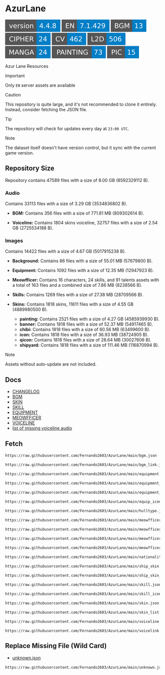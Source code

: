 # AzurLane
![](versions/REPOSITORY.svg)
![](versions/EN.svg)
![](versions/BGM.svg)
![](versions/CIPHER.svg)
![](versions/CV.svg)
![](versions/L2D.svg)
![](versions/MANGA.svg)
![](versions/PAINTING.svg)
![](versions/PIC.svg)

Azur Lane Resources

> [!IMPORTANT]
> Only `EN` server assets are available

> [!CAUTION]
> This repository is quite large, and it's not recommended to clone it entirely. Instead, consider fetching the JSON file.

> [!TIP]
> The repository will check for updates every day at `23:00 UTC`.

> [!NOTE]
> The dataset itself doesn't have version control, but it sync with the current game version.


## Repository Size
Repository contains 47589 files with a size of 8.00 GB (8592329112 B).

### Audio
Contains 33113 files with a size of 3.29 GB (3534836802 B).

- **BGM:**
  Contains 356 files with a size of 771.81 MB (809302614 B).

- **Voiceline:**
  Contains 1804 skins voiceline, 32757 files with a size of 2.54 GB (2725534188 B).

### Images
Contains 14422 files with a size of 4.67 GB (5017915238 B).

- **Background:**
  Contains 86 files with a size of 55.01 MB (57679800 B).

- **Equipment:**
  Contains 1092 files with a size of 12.35 MB (12947923 B).

- **Meowfficer:**
  Contains 16 characters, 24 skills, and 91 talents assets with a total of 163 files and a combined size of 7.86 MB (8238566 B).

- **Skills:**
  Contains 1269 files with a size of 27.38 MB (28709566 B).

- **Skins:**
  Contains 1818 skins, 11611 files with a size of 4.55 GB (4889980500 B).

  - **painting:**
    Contains 2521 files with a size of 4.27 GB (4585939930 B).
  - **banner:**
    Contains 1818 files with a size of 52.37 MB (54917465 B).
  - **chibi:**
    Contains 1818 files with a size of 60.56 MB (63499600 B).
  - **icon:**
    Contains 1818 files with a size of 36.93 MB (38724905 B).
  - **qicon:**
    Contains 1818 files with a size of 28.64 MB (30027606 B).
  - **shipyard:**
    Contains 1818 files with a size of 111.46 MB (116870994 B).

> [!NOTE]
> Assets without auto-update are not included.

## Docs
- [CHANGELOG](/docs/CHANGELOG.md)
- [BGM](/docs/BGM.md)
- [SKIN](/docs/SKIN.md)
- [SKILL](/docs/SKILL.md)
- [EQUIPMENT](/docs/EQUIPMENT.md)
- [MEOWFFICER](/docs/MEOWFFICER.md)
- [VOICELINE](/docs/VOICELINE.md)
- [list of missing voiceline audio](/docs/MISSING_VOICELINE.md)

## Fetch
```
https://raw.githubusercontent.com/Fernando2603/AzurLane/main/bgm.json
```
```
https://raw.githubusercontent.com/Fernando2603/AzurLane/main/bgm_link.json
```
```
https://raw.githubusercontent.com/Fernando2603/AzurLane/main/equipment.json
```
```
https://raw.githubusercontent.com/Fernando2603/AzurLane/main/equipment_icon.json
```
```
https://raw.githubusercontent.com/Fernando2603/AzurLane/main/equipment_skill.json
```
```
https://raw.githubusercontent.com/Fernando2603/AzurLane/main/equip_icon.json
```
```
https://raw.githubusercontent.com/Fernando2603/AzurLane/main/hulltype.json
```
```
https://raw.githubusercontent.com/Fernando2603/AzurLane/main/meowfficer.json
```
```
https://raw.githubusercontent.com/Fernando2603/AzurLane/main/meowfficer_list.json
```
```
https://raw.githubusercontent.com/Fernando2603/AzurLane/main/meowfficer_talent.json
```
```
https://raw.githubusercontent.com/Fernando2603/AzurLane/main/meowfficer_talent_list.json
```
```
https://raw.githubusercontent.com/Fernando2603/AzurLane/main/nationality.json
```
```
https://raw.githubusercontent.com/Fernando2603/AzurLane/main/ship_skin.json
```
```
https://raw.githubusercontent.com/Fernando2603/AzurLane/main/ship_skin_list.json
```
```
https://raw.githubusercontent.com/Fernando2603/AzurLane/main/skill.json
```
```
https://raw.githubusercontent.com/Fernando2603/AzurLane/main/skill_icon.json
```
```
https://raw.githubusercontent.com/Fernando2603/AzurLane/main/skin.json
```
```
https://raw.githubusercontent.com/Fernando2603/AzurLane/main/skin_list.json
```
```
https://raw.githubusercontent.com/Fernando2603/AzurLane/main/voiceline.json
```
```
https://raw.githubusercontent.com/Fernando2603/AzurLane/main/voicelink.json
```

## Replace Missing File (Wild Card)
- [unknown.json](https://github.com/Fernando2603/AzurLane/blob/main/unknown.json)
```
https://raw.githubusercontent.com/Fernando2603/AzurLane/main/unknown.json
```
